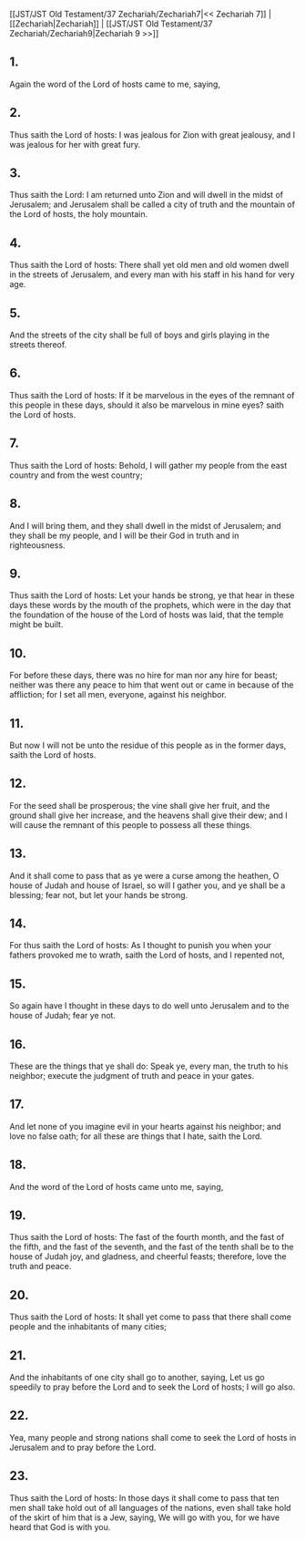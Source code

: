 [[JST/JST Old Testament/37 Zechariah/Zechariah7|<< Zechariah 7]] | [[Zechariah|Zechariah]] | [[JST/JST Old Testament/37 Zechariah/Zechariah9|Zechariah 9 >>]]
## 1.
Again the word of the Lord of hosts came to me, saying,
## 2.
Thus saith the Lord of hosts: I was jealous for Zion with great jealousy, and I was jealous for her with great fury.
## 3.
Thus saith the Lord: I am returned unto Zion and will dwell in the midst of Jerusalem; and Jerusalem shall be called a city of truth and the mountain of the Lord of hosts, the holy mountain.
## 4.
Thus saith the Lord of hosts: There shall yet old men and old women dwell in the streets of Jerusalem, and every man with his staff in his hand for very age.
## 5.
And the streets of the city shall be full of boys and girls playing in the streets thereof.
## 6.
Thus saith the Lord of hosts: If it be marvelous in the eyes of the remnant of this people in these days, should it also be marvelous in mine eyes? saith the Lord of hosts.
## 7.
Thus saith the Lord of hosts: Behold, I will gather my people from the east country and from the west country;
## 8.
And I will bring them, and they shall dwell in the midst of Jerusalem; and they shall be my people, and I will be their God in truth and in righteousness.
## 9.
Thus saith the Lord of hosts: Let your hands be strong, ye that hear in these days these words by the mouth of the prophets, which were in the day that the foundation of the house of the Lord of hosts was laid, that the temple might be built.
## 10.
For before these days, there was no hire for man nor any hire for beast; neither was there any peace to him that went out or came in because of the affliction; for I set all men, everyone, against his neighbor.
## 11.
But now I will not be unto the residue of this people as in the former days, saith the Lord of hosts.
## 12.
For the seed shall be prosperous; the vine shall give her fruit, and the ground shall give her increase, and the heavens shall give their dew; and I will cause the remnant of this people to possess all these things.
## 13.
And it shall come to pass that as ye were a curse among the heathen, O house of Judah and house of Israel, so will I gather you, and ye shall be a blessing; fear not, but let your hands be strong.
## 14.
For thus saith the Lord of hosts: As I thought to punish you when your fathers provoked me to wrath, saith the Lord of hosts, and I repented not,
## 15.
So again have I thought in these days to do well unto Jerusalem and to the house of Judah; fear ye not.
## 16.
These are the things that ye shall do: Speak ye, every man, the truth to his neighbor; execute the judgment of truth and peace in your gates.
## 17.
And let none of you imagine evil in your hearts against his neighbor; and love no false oath; for all these are things that I hate, saith the Lord.
## 18.
And the word of the Lord of hosts came unto me, saying,
## 19.
Thus saith the Lord of hosts: The fast of the fourth month, and the fast of the fifth, and the fast of the seventh, and the fast of the tenth shall be to the house of Judah joy, and gladness, and cheerful feasts; therefore, love the truth and peace.
## 20.
Thus saith the Lord of hosts: It shall yet come to pass that there shall come people and the inhabitants of many cities;
## 21.
And the inhabitants of one city shall go to another, saying, Let us go speedily to pray before the Lord and to seek the Lord of hosts; I will go also.
## 22.
Yea, many people and strong nations shall come to seek the Lord of hosts in Jerusalem and to pray before the Lord.
## 23.
Thus saith the Lord of hosts: In those days it shall come to pass that ten men shall take hold out of all languages of the nations, even shall take hold of the skirt of him that is a Jew, saying, We will go with you, for we have heard that God is with you.

